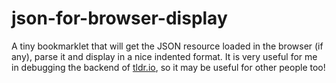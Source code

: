 json-for-browser-display
========================

A tiny bookmarklet that will get the JSON resource loaded in the browser (if any), parse it and display in a 
nice indented format. It is very useful for me in debugging the backend of [tldr.io](http://tldr.io), so it may be useful for other people too!
